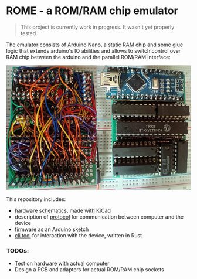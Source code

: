 # ROME - a ROM/RAM chip emulator

> This project is currently work in progress. It wasn't yet properly tested.

The emulator consists of Arduino Nano, a static RAM chip and some glue logic that extends arduino's IO abilities and allows to switch control over RAM chip between the arduino and the parallel ROM/RAM interface:

![Photo of ROME prototype](img/prototype.jpg)

This repository includes:

- [hardware schematics](./hardware), made with KiCad
- description of [protocol](protocol.md) for communication between computer and the device
- [firmware](./firmware/rome) as an Arduino sketch
- [cli tool](software) for interaction with the device, written in Rust

### TODOs:

- Test on hardware with actual computer
- Design a PCB and adapters for actual ROM/RAM chip sockets
